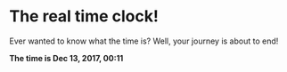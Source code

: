# The real time clock!

Ever wanted to know what the time is? Well, your journey is about to end!

**The time is Dec 13, 2017, 00:11**